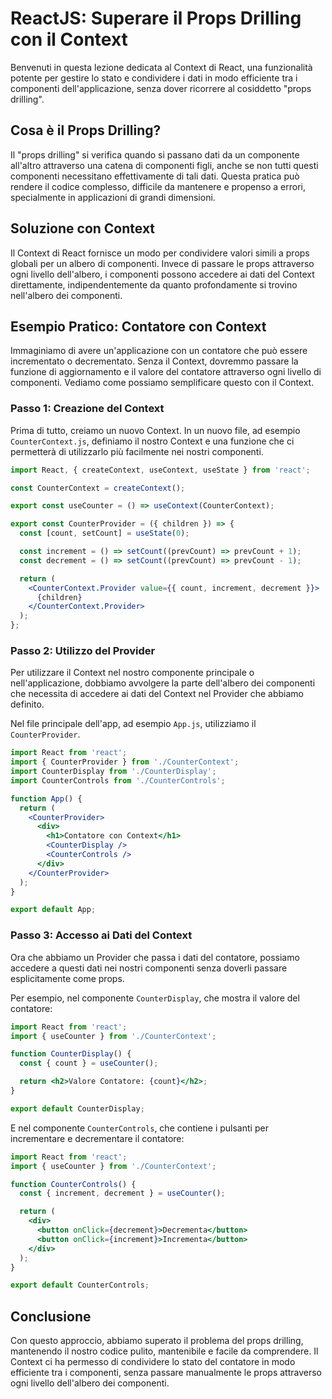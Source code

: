 # ReactJS: Superare il Props Drilling con il Context

Benvenuti in questa lezione dedicata al Context di React, una funzionalità potente per gestire lo stato e condividere i dati in modo efficiente tra i componenti dell'applicazione, senza dover ricorrere al cosiddetto "props drilling".

## Cosa è il Props Drilling?

Il "props drilling" si verifica quando si passano dati da un componente all'altro attraverso una catena di componenti figli, anche se non tutti questi componenti necessitano effettivamente di tali dati. Questa pratica può rendere il codice complesso, difficile da mantenere e propenso a errori, specialmente in applicazioni di grandi dimensioni.

## Soluzione con Context

Il Context di React fornisce un modo per condividere valori simili a props globali per un albero di componenti. Invece di passare le props attraverso ogni livello dell'albero, i componenti possono accedere ai dati del Context direttamente, indipendentemente da quanto profondamente si trovino nell'albero dei componenti.

## Esempio Pratico: Contatore con Context

Immaginiamo di avere un'applicazione con un contatore che può essere incrementato o decrementato. Senza il Context, dovremmo passare la funzione di aggiornamento e il valore del contatore attraverso ogni livello di componenti. Vediamo come possiamo semplificare questo con il Context.

### Passo 1: Creazione del Context

Prima di tutto, creiamo un nuovo Context. In un nuovo file, ad esempio `CounterContext.js`, definiamo il nostro Context e una funzione che ci permetterà di utilizzarlo più facilmente nei nostri componenti.

```jsx
import React, { createContext, useContext, useState } from 'react';

const CounterContext = createContext();

export const useCounter = () => useContext(CounterContext);

export const CounterProvider = ({ children }) => {
  const [count, setCount] = useState(0);

  const increment = () => setCount((prevCount) => prevCount + 1);
  const decrement = () => setCount((prevCount) => prevCount - 1);

  return (
    <CounterContext.Provider value={{ count, increment, decrement }}>
      {children}
    </CounterContext.Provider>
  );
};
```

### Passo 2: Utilizzo del Provider

Per utilizzare il Context nel nostro componente principale o nell'applicazione, dobbiamo avvolgere la parte dell'albero dei componenti che necessita di accedere ai dati del Context nel Provider che abbiamo definito.

Nel file principale dell'app, ad esempio `App.js`, utilizziamo il `CounterProvider`.

```jsx
import React from 'react';
import { CounterProvider } from './CounterContext';
import CounterDisplay from './CounterDisplay';
import CounterControls from './CounterControls';

function App() {
  return (
    <CounterProvider>
      <div>
        <h1>Contatore con Context</h1>
        <CounterDisplay />
        <CounterControls />
      </div>
    </CounterProvider>
  );
}

export default App;
```

### Passo 3: Accesso ai Dati del Context

Ora che abbiamo un Provider che passa i dati del contatore, possiamo accedere a questi dati nei nostri componenti senza doverli passare esplicitamente come props.

Per esempio, nel componente `CounterDisplay`, che mostra il valore del contatore:

```jsx
import React from 'react';
import { useCounter } from './CounterContext';

function CounterDisplay() {
  const { count } = useCounter();

  return <h2>Valore Contatore: {count}</h2>;
}

export default CounterDisplay;
```

E nel componente `CounterControls`, che contiene i pulsanti per incrementare e decrementare il contatore:

```jsx
import React from 'react';
import { useCounter } from './CounterContext';

function CounterControls() {
  const { increment, decrement } = useCounter();

  return (
    <div>
      <button onClick={decrement}>Decrementa</button>
      <button onClick={increment}>Incrementa</button>
    </div>
  );
}

export default CounterControls;
```

## Conclusione

Con questo approccio, abbiamo superato il problema del props drilling, mantenendo il nostro codice pulito, mantenibile e facile da comprendere. Il Context ci ha permesso di condividere lo stato del contatore in modo efficiente tra i componenti, senza passare manualmente le props attraverso ogni livello dell'albero dei componenti.

